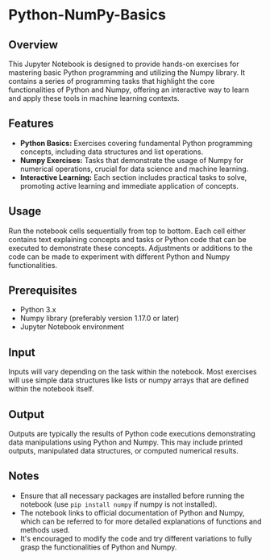 # Python-NumPy-Basics

## Overview
This Jupyter Notebook is designed to provide hands-on exercises for mastering basic Python programming and utilizing the Numpy library. It contains a series of programming tasks that highlight the core functionalities of Python and Numpy, offering an interactive way to learn and apply these tools in machine learning contexts.

## Features
  - **Python Basics:** Exercises covering fundamental Python programming concepts, including data structures and list operations.
  - **Numpy Exercises:** Tasks that demonstrate the usage of Numpy for numerical operations, crucial for data science and machine learning.
  - **Interactive Learning:** Each section includes practical tasks to solve, promoting active learning and immediate application of concepts.

## Usage
Run the notebook cells sequentially from top to bottom. Each cell either contains text explaining concepts and tasks or Python code that can be executed to demonstrate these concepts. Adjustments or additions to the code can be made to experiment with different Python and Numpy functionalities.

## Prerequisites
  - Python 3.x
  - Numpy library (preferably version 1.17.0 or later)
  - Jupyter Notebook environment

## Input
Inputs will vary depending on the task within the notebook. Most exercises will use simple data structures like lists or numpy arrays that are defined within the notebook itself.

## Output
Outputs are typically the results of Python code executions demonstrating data manipulations using Python and Numpy. This may include printed outputs, manipulated data structures, or computed numerical results.

## Notes
  - Ensure that all necessary packages are installed before running the notebook (use `pip install numpy` if numpy is not installed).
  - The notebook links to official documentation of Python and Numpy, which can be referred to for more detailed explanations of functions and methods used.
  - It's encouraged to modify the code and try different variations to fully grasp the functionalities of Python and Numpy.
